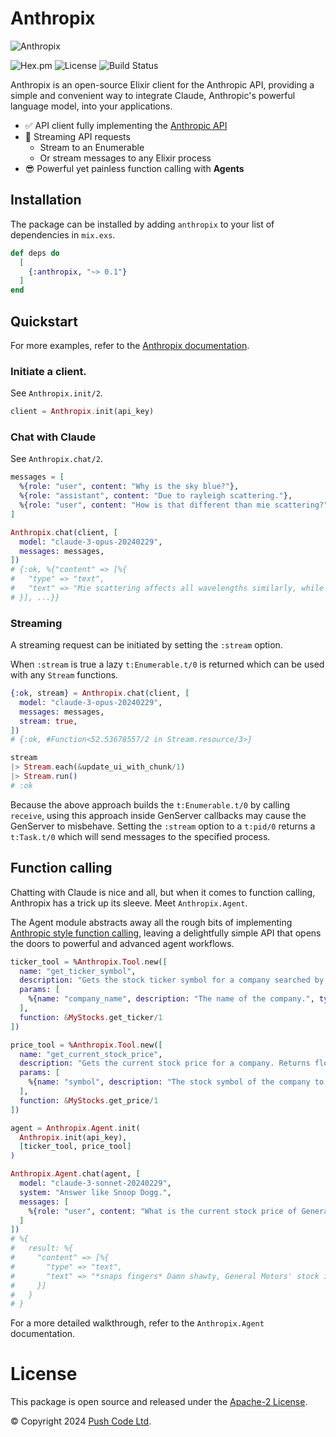 # Anthropix

![Anthropix](https://raw.githubusercontent.com/lebrunel/anthropix/main/media/poster.webp)

![Hex.pm](https://img.shields.io/hexpm/v/anthropix?color=informational)
![License](https://img.shields.io/github/license/lebrunel/anthropix?color=informational)
![Build Status](https://img.shields.io/github/actions/workflow/status/lebrunel/anthropix/elixir.yml?branch=main)

Anthropix is an open-source Elixir client for the Anthropic API, providing a simple and convenient way to integrate Claude, Anthropic's powerful language model, into your applications.

- ✅ API client fully implementing the [Anthropic API](https://docs.anthropic.com/claude/reference/getting-started-with-the-api)
- 🛜 Streaming API requests
  - Stream to an Enumerable
  - Or stream messages to any Elixir process
- 😎 Powerful yet painless function calling with **Agents**

## Installation

The package can be installed by adding `anthropix` to your list of dependencies in `mix.exs`.

```elixir
def deps do
  [
    {:anthropix, "~> 0.1"}
  ]
end
```

## Quickstart

For more examples, refer to the [Anthropix documentation](https://hexdocs.pm/anthropix).

### Initiate a client.

See `Anthropix.init/2`.

```elixir
client = Anthropix.init(api_key)
```

### Chat with Claude

See `Anthropix.chat/2`.

```elixir
messages = [
  %{role: "user", content: "Why is the sky blue?"},
  %{role: "assistant", content: "Due to rayleigh scattering."},
  %{role: "user", content: "How is that different than mie scattering?"},
]

Anthropix.chat(client, [
  model: "claude-3-opus-20240229",
  messages: messages,
])
# {:ok, %{"content" => [%{
#   "type" => "text",
#   "text" => "Mie scattering affects all wavelengths similarly, while Rayleigh favors shorter ones."
# }], ...}}
```

### Streaming

A streaming request can be initiated by setting the `:stream` option.

When `:stream` is true a lazy `t:Enumerable.t/0` is returned which can be used with any `Stream` functions.

```elixir
{:ok, stream} = Anthropix.chat(client, [
  model: "claude-3-opus-20240229",
  messages: messages,
  stream: true,
])
# {:ok, #Function<52.53678557/2 in Stream.resource/3>}

stream
|> Stream.each(&update_ui_with_chunk/1)
|> Stream.run()
# :ok
```

Because the above approach builds the `t:Enumerable.t/0` by calling `receive`, using this approach inside GenServer callbacks may cause the GenServer to misbehave. Setting the `:stream` option to a `t:pid/0` returns a `t:Task.t/0` which will send messages to the specified process.

## Function calling

Chatting with Claude is nice and all, but when it comes to function calling, Anthropix has a trick up its sleeve. Meet `Anthropix.Agent`.

The Agent module abstracts away all the rough bits of implementing [Anthropic style function calling](https://docs.anthropic.com/claude/docs/functions-external-tools), leaving a delightfully simple API that opens the doors to powerful and advanced agent workflows.

```elixir
ticker_tool = %Anthropix.Tool.new([
  name: "get_ticker_symbol",
  description: "Gets the stock ticker symbol for a company searched by name. Returns str: The ticker symbol for the company stock. Raises TickerNotFound: if no matching ticker symbol is found.",
  params: [
    %{name: "company_name", description: "The name of the company.", type: "string"}
  ],
  function: &MyStocks.get_ticker/1
])

price_tool = %Anthropix.Tool.new([
  name: "get_current_stock_price",
  description: "Gets the current stock price for a company. Returns float: The current stock price. Raises ValueError: if the input symbol is invalid/unknown.",
  params: [
    %{name: "symbol", description: "The stock symbol of the company to get the price for.", type: "string"}
  ],
  function: &MyStocks.get_price/1
])

agent = Anthropix.Agent.init(
  Anthropix.init(api_key),
  [ticker_tool, price_tool]
)

Anthropix.Agent.chat(agent, [
  model: "claude-3-sonnet-20240229",
  system: "Answer like Snoop Dogg.",
  messages: [
    %{role: "user", content: "What is the current stock price of General Motors?"}
  ]
])
# %{
#   result: %{
#     "content" => [%{
#       "type" => "text",
#       "text" => "*snaps fingers* Damn shawty, General Motors' stock is sittin' pretty at $39.21 per share right now. Dat's a fly price for them big ballers investin' in one of Detroit's finest auto makers, ya heard? *puts hands up like car doors* If ya askin' Snoop, dat stock could be rollin' on some dubs fo' sho'. Just don't get caught slippin' when them prices dippin', ya dig?"
#     }]
#   }
# }
```

For a more detailed walkthrough, refer to the `Anthropix.Agent` documentation.

# License

This package is open source and released under the [Apache-2 License](https://github.com/lebrunel/ollama/blob/master/LICENSE).

© Copyright 2024 [Push Code Ltd](https://www.pushcode.com/).
